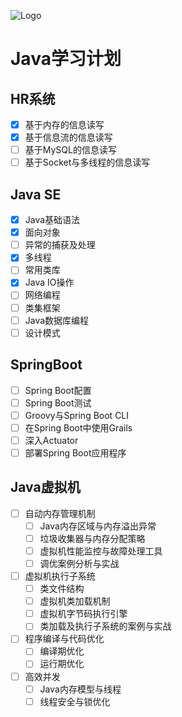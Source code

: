 ![Logo](https://github.com/wenrenjie1994/HH_STUDY/blob/yangguang8290/Others/Logo1.png)
# Java学习计划


## HR系统

- [x] 基于内存的信息读写
- [x] 基于信息流的信息读写
- [ ] 基于MySQL的信息读写
- [ ] 基于Socket与多线程的信息读写

## Java SE
- [x] Java基础语法
- [x] 面向对象
- [ ] 异常的捕获及处理
- [x] 多线程
- [ ] 常用类库
- [x] Java IO操作
- [ ] 网络编程
- [ ] 类集框架
- [ ] Java数据库编程
- [ ] 设计模式

## SpringBoot
- [ ] Spring Boot配置
- [ ] Spring Boot测试
- [ ] Groovy与Spring Boot CLI
- [ ] 在Spring Boot中使用Grails
- [ ] 深入Actuator
- [ ] 部署Spring Boot应用程序

## Java虚拟机
- [ ] 自动内存管理机制
    - [ ] Java内存区域与内存溢出异常
    - [ ] 垃圾收集器与内存分配策略
    - [ ] 虚拟机性能监控与故障处理工具
    - [ ] 调优案例分析与实战
- [ ] 虚拟机执行子系统
    - [ ] 类文件结构
    - [ ] 虚拟机类加载机制
    - [ ] 虚拟机字节码执行引擎
    - [ ] 类加载及执行子系统的案例与实战
- [ ] 程序编译与代码优化
    - [ ] 编译期优化
    - [ ] 运行期优化
- [ ] 高效并发
    - [ ] Java内存模型与线程
    - [ ] 线程安全与锁优化
